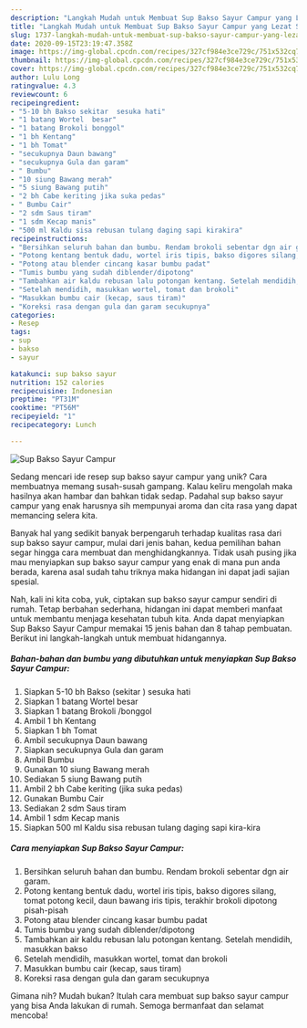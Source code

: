 ```yaml
---
description: "Langkah Mudah untuk Membuat Sup Bakso Sayur Campur yang Lezat Sekali"
title: "Langkah Mudah untuk Membuat Sup Bakso Sayur Campur yang Lezat Sekali"
slug: 1737-langkah-mudah-untuk-membuat-sup-bakso-sayur-campur-yang-lezat-sekali
date: 2020-09-15T23:19:47.358Z
image: https://img-global.cpcdn.com/recipes/327cf984e3ce729c/751x532cq70/sup-bakso-sayur-campur-foto-resep-utama.jpg
thumbnail: https://img-global.cpcdn.com/recipes/327cf984e3ce729c/751x532cq70/sup-bakso-sayur-campur-foto-resep-utama.jpg
cover: https://img-global.cpcdn.com/recipes/327cf984e3ce729c/751x532cq70/sup-bakso-sayur-campur-foto-resep-utama.jpg
author: Lulu Long
ratingvalue: 4.3
reviewcount: 6
recipeingredient:
- "5-10 bh Bakso sekitar  sesuka hati"
- "1 batang Wortel  besar"
- "1 batang Brokoli bonggol"
- "1 bh Kentang"
- "1 bh Tomat"
- "secukupnya Daun bawang"
- "secukupnya Gula dan garam"
- " Bumbu"
- "10 siung Bawang merah"
- "5 siung Bawang putih"
- "2 bh Cabe keriting jika suka pedas"
- " Bumbu Cair"
- "2 sdm Saus tiram"
- "1 sdm Kecap manis"
- "500 ml Kaldu sisa rebusan tulang daging sapi kirakira"
recipeinstructions:
- "Bersihkan seluruh bahan dan bumbu. Rendam brokoli sebentar dgn air garam."
- "Potong kentang bentuk dadu, wortel iris tipis, bakso digores silang, tomat potong kecil, daun bawang iris tipis, terakhir brokoli dipotong pisah-pisah"
- "Potong atau blender cincang kasar bumbu padat"
- "Tumis bumbu yang sudah diblender/dipotong"
- "Tambahkan air kaldu rebusan lalu potongan kentang. Setelah mendidih, masukkan bakso"
- "Setelah mendidih, masukkan wortel, tomat dan brokoli"
- "Masukkan bumbu cair (kecap, saus tiram)"
- "Koreksi rasa dengan gula dan garam secukupnya"
categories:
- Resep
tags:
- sup
- bakso
- sayur

katakunci: sup bakso sayur 
nutrition: 152 calories
recipecuisine: Indonesian
preptime: "PT31M"
cooktime: "PT56M"
recipeyield: "1"
recipecategory: Lunch

---
```



![Sup Bakso Sayur Campur](https://img-global.cpcdn.com/recipes/327cf984e3ce729c/751x532cq70/sup-bakso-sayur-campur-foto-resep-utama.jpg)

Sedang mencari ide resep sup bakso sayur campur yang unik? Cara membuatnya memang susah-susah gampang. Kalau keliru mengolah maka hasilnya akan hambar dan bahkan tidak sedap. Padahal sup bakso sayur campur yang enak harusnya sih mempunyai aroma dan cita rasa yang dapat memancing selera kita.



Banyak hal yang sedikit banyak berpengaruh terhadap kualitas rasa dari sup bakso sayur campur, mulai dari jenis bahan, kedua pemilihan bahan segar hingga cara membuat dan menghidangkannya. Tidak usah pusing jika mau menyiapkan sup bakso sayur campur yang enak di mana pun anda berada, karena asal sudah tahu triknya maka hidangan ini dapat jadi sajian spesial.


Nah, kali ini kita coba, yuk, ciptakan sup bakso sayur campur sendiri di rumah. Tetap berbahan sederhana, hidangan ini dapat memberi manfaat untuk membantu menjaga kesehatan tubuh kita. Anda dapat menyiapkan Sup Bakso Sayur Campur memakai 15 jenis bahan dan 8 tahap pembuatan. Berikut ini langkah-langkah untuk membuat hidangannya.

<!--inarticleads1-->

##### Bahan-bahan dan bumbu yang dibutuhkan untuk menyiapkan Sup Bakso Sayur Campur:

1. Siapkan 5-10 bh Bakso (sekitar ) sesuka hati
1. Siapkan 1 batang Wortel  besar
1. Siapkan 1 batang Brokoli /bonggol
1. Ambil 1 bh Kentang
1. Siapkan 1 bh Tomat
1. Ambil secukupnya Daun bawang
1. Siapkan secukupnya Gula dan garam
1. Ambil  Bumbu
1. Gunakan 10 siung Bawang merah
1. Sediakan 5 siung Bawang putih
1. Ambil 2 bh Cabe keriting (jika suka pedas)
1. Gunakan  Bumbu Cair
1. Sediakan 2 sdm Saus tiram
1. Ambil 1 sdm Kecap manis
1. Siapkan 500 ml Kaldu sisa rebusan tulang daging sapi kira-kira




<!--inarticleads2-->

##### Cara menyiapkan Sup Bakso Sayur Campur:

1. Bersihkan seluruh bahan dan bumbu. Rendam brokoli sebentar dgn air garam.
1. Potong kentang bentuk dadu, wortel iris tipis, bakso digores silang, tomat potong kecil, daun bawang iris tipis, terakhir brokoli dipotong pisah-pisah
1. Potong atau blender cincang kasar bumbu padat
1. Tumis bumbu yang sudah diblender/dipotong
1. Tambahkan air kaldu rebusan lalu potongan kentang. Setelah mendidih, masukkan bakso
1. Setelah mendidih, masukkan wortel, tomat dan brokoli
1. Masukkan bumbu cair (kecap, saus tiram)
1. Koreksi rasa dengan gula dan garam secukupnya




Gimana nih? Mudah bukan? Itulah cara membuat sup bakso sayur campur yang bisa Anda lakukan di rumah. Semoga bermanfaat dan selamat mencoba!
